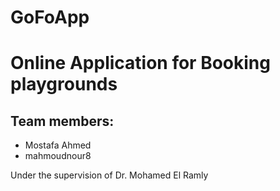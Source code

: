 # GoFoApp
# Online Application for Booking playgrounds

## Team members:
* Mostafa Ahmed
* mahmoudnour8

Under the supervision of Dr. Mohamed El Ramly
